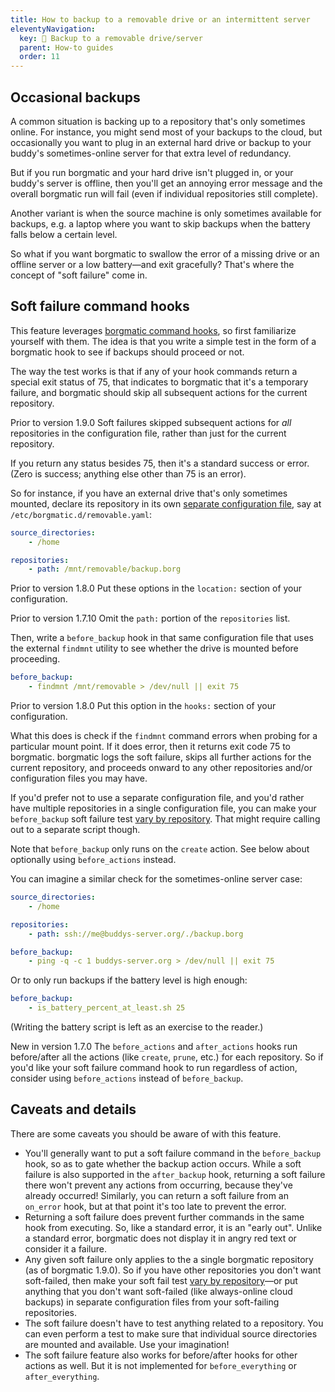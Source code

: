 ```yaml
---
title: How to backup to a removable drive or an intermittent server
eleventyNavigation:
  key: 💾 Backup to a removable drive/server
  parent: How-to guides
  order: 11
---
```

## Occasional backups

A common situation is backing up to a repository that's only sometimes online.
For instance, you might send most of your backups to the cloud, but
occasionally you want to plug in an external hard drive or backup to your
buddy's sometimes-online server for that extra level of redundancy.

But if you run borgmatic and your hard drive isn't plugged in, or your buddy's
server is offline, then you'll get an annoying error message and the overall
borgmatic run will fail (even if individual repositories still complete).

Another variant is when the source machine is only sometimes available for
backups, e.g. a laptop where you want to skip backups when the battery falls
below a certain level.

So what if you want borgmatic to swallow the error of a missing drive
or an offline server or a low battery—and exit gracefully? That's where the
concept of "soft failure" come in.


## Soft failure command hooks

This feature leverages [borgmatic command
hooks](https://torsion.org/borgmatic/docs/how-to/add-preparation-and-cleanup-steps-to-backups/),
so first familiarize yourself with them. The idea is that you write a simple
test in the form of a borgmatic hook to see if backups should proceed or not.

The way the test works is that if any of your hook commands return a special
exit status of 75, that indicates to borgmatic that it's a temporary failure,
and borgmatic should skip all subsequent actions for the current repository.

<span class="minilink minilink-addedin">Prior to version 1.9.0</span> Soft
failures skipped subsequent actions for *all* repositories in the
configuration file, rather than just for the current repository.

If you return any status besides 75, then it's a standard success or error.
(Zero is success; anything else other than 75 is an error).

So for instance, if you have an external drive that's only sometimes mounted,
declare its repository in its own [separate configuration
file](https://torsion.org/borgmatic/docs/how-to/make-per-application-backups/),
say at `/etc/borgmatic.d/removable.yaml`:

```yaml
source_directories:
    - /home

repositories:
    - path: /mnt/removable/backup.borg
```

<span class="minilink minilink-addedin">Prior to version 1.8.0</span> Put
these options in the `location:` section of your configuration.

<span class="minilink minilink-addedin">Prior to version 1.7.10</span> Omit
the `path:` portion of the `repositories` list.

Then, write a `before_backup` hook in that same configuration file that uses
the external `findmnt` utility to see whether the drive is mounted before
proceeding.

```yaml
before_backup:
    - findmnt /mnt/removable > /dev/null || exit 75
```

<span class="minilink minilink-addedin">Prior to version 1.8.0</span> Put this
option in the `hooks:` section of your configuration.

What this does is check if the `findmnt` command errors when probing for a
particular mount point. If it does error, then it returns exit code 75 to
borgmatic. borgmatic logs the soft failure, skips all further actions for the
current repository, and proceeds onward to any other repositories and/or
configuration files you may have.

If you'd prefer not to use a separate configuration file, and you'd rather
have multiple repositories in a single configuration file, you can make your
`before_backup` soft failure test [vary by
repository](https://torsion.org/borgmatic/docs/how-to/add-preparation-and-cleanup-steps-to-backups/#variable-interpolation).
That might require calling out to a separate script though.

Note that `before_backup` only runs on the `create` action. See below about
optionally using `before_actions` instead.

You can imagine a similar check for the sometimes-online server case:

```yaml
source_directories:
    - /home

repositories:
    - path: ssh://me@buddys-server.org/./backup.borg

before_backup:
    - ping -q -c 1 buddys-server.org > /dev/null || exit 75
```

Or to only run backups if the battery level is high enough:

```yaml
before_backup:
    - is_battery_percent_at_least.sh 25
```

(Writing the battery script is left as an exercise to the reader.)

<span class="minilink minilink-addedin">New in version 1.7.0</span> The
`before_actions` and `after_actions` hooks run before/after all the actions
(like `create`, `prune`, etc.) for each repository. So if you'd like your soft
failure command hook to run regardless of action, consider using
`before_actions` instead of `before_backup`.


## Caveats and details

There are some caveats you should be aware of with this feature.

 * You'll generally want to put a soft failure command in the `before_backup`
   hook, so as to gate whether the backup action occurs. While a soft failure is
   also supported in the `after_backup` hook, returning a soft failure there
   won't prevent any actions from occurring, because they've already occurred!
   Similarly, you can return a soft failure from an `on_error` hook, but at
   that point it's too late to prevent the error.
 * Returning a soft failure does prevent further commands in the same hook from
   executing. So, like a standard error, it is an "early out". Unlike a standard
   error, borgmatic does not display it in angry red text or consider it a
   failure.
 * Any given soft failure only applies to the a single borgmatic repository
   (as of borgmatic 1.9.0). So if you have other repositories you don't want
   soft-failed, then make your soft fail test [vary by
   repository](https://torsion.org/borgmatic/docs/how-to/add-preparation-and-cleanup-steps-to-backups/#variable-interpolation)—or
   put anything that you don't want soft-failed (like always-online cloud
   backups) in separate configuration files from your soft-failing
   repositories.
 * The soft failure doesn't have to test anything related to a repository. You
   can even perform a test to make sure that individual source directories are
   mounted and available. Use your imagination!
 * The soft failure feature also works for before/after hooks for other
   actions as well. But it is not implemented for `before_everything` or
   `after_everything`.
